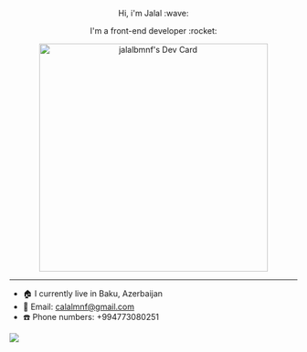 <div id="header" align="center">
  <p>Hi, i'm Jalal :wave:</p>
  <p>I'm a front-end developer :rocket:</p>
  <div>
<a href="https://app.daily.dev/jalalbmnf"><img src="https://api.daily.dev/devcards/5e652af0e7b74eb2b6a914f8d9fab0b4.png?r=ljq" width="400" alt="jalalbmnf's Dev Card"/></a>
  </div>
  

</div>

<hr/>

- :house: I currently live in Baku, Azerbaijan
- :email: Email: calalmnf@gmail.com
- :phone: Phone numbers: +994773080251



![](https://komarev.com/ghpvc/?username=jalalbmnf&style=for-the-badge&color=blueviolet&align=center)



